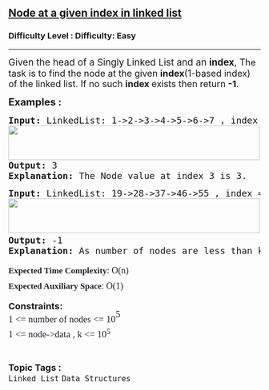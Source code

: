 <h2><a href="https://www.geeksforgeeks.org/problems/node-at-a-given-index-in-linked-list/1?page=1&category=Linked%20List&difficulty=Easy&sortBy=submissions">Node at a given index in linked list</a></h2><h3>Difficulty Level : Difficulty: Easy</h3><hr><div class="problems_problem_content__Xm_eO"><p><span style="font-size: 18px;"><span style="font-size: 18.6667px;">Given the head of a Singly Linked List and an <strong>index</strong>,</span> The task is to find the node at the given <strong>index</strong>(1-based index) of the linked list. If no such&nbsp;<strong>index </strong>exists then return <strong>-1</strong>.</span></p>
<p><span style="font-size: 20px;"><strong>Examples :</strong></span></p>
<pre><span style="font-size: 18px;"><strong>Input:</strong><strong> </strong>LinkedList: 1-&gt;2-&gt;3-&gt;4-&gt;5-&gt;6-&gt;7 , index = 3<br><img src="https://media.geeksforgeeks.org/img-practice/prod/addEditProblem/700040/Web/Other/blobid0_1720680517.png" width="502" height="69"><br><strong>Output: </strong>3
<strong>Explanation:</strong> The Node value at index 3 is 3.</span>
</pre>
<pre><span style="font-size: 18px;"><strong>Input:</strong><strong> </strong>LinkedList: 19-&gt;28-&gt;37-&gt;46-&gt;55 , index = 6<br><img src="https://media.geeksforgeeks.org/img-practice/prod/addEditProblem/700040/Web/Other/blobid1_1720680549.png" width="502" height="69"><strong><br></strong></span><span style="font-size: 18px;"><strong>Output: </strong>-1<strong><br>Explanation:</strong> As number of nodes are less than k so there is no node at index 6 , therefore our answer is -1.</span></pre>
<p><strong style="font-size: 18px;"><span style="box-sizing: border-box; line-height: 1.7em; font-family: Nunito; color: #1e2229; background-color: #ffffff; font-weight: 400;"><span style="box-sizing: border-box; font-weight: bolder; line-height: 1.7em; font-family: var(--gfg-font-secondary) !important; font-size: 17px !important; color: var(--text-color) !important; background-color: var(--background) !important;">Expected Time Complexity</span>: O(n)<br style="box-sizing: border-box; line-height: 1.7em; font-family: var(--gfg-font-primary) !important; font-size: 17px !important; color: var(--text-color) !important; background-color: var(--background) !important;"><span style="box-sizing: border-box; font-weight: bolder; line-height: 1.7em; font-family: var(--gfg-font-secondary) !important; font-size: 17px !important; color: var(--text-color) !important; background-color: var(--background) !important;">Expected Auxiliary Space</span>: O(1)</span></strong></p>
<p><strong style="font-size: 18px;">Constraints:</strong><br style="font-size: 18px;"><span style="font-size: 14pt;"><span style="color: #1e2229; font-family: Nunito; background-color: #ffffff;">1 &lt;= number of nodes &lt;= 10</span><span style="box-sizing: border-box; line-height: 1.7em; position: relative; vertical-align: baseline; top: -0.5em; font-family: Nunito; color: #1e2229; background-color: #ffffff;">5<br style="box-sizing: border-box; line-height: 1.7em; font-family: var(--gfg-font-primary) !important; color: var(--text-color) !important; background-color: var(--background) !important;"></span><span style="color: #1e2229; font-family: Nunito; background-color: #ffffff;">1 &lt;= node-&gt;data , k &lt;= 10<sup>5</sup></span></span></p></div><br><p><span style=font-size:18px><strong>Topic Tags : </strong><br><code>Linked List</code>&nbsp;<code>Data Structures</code>&nbsp;